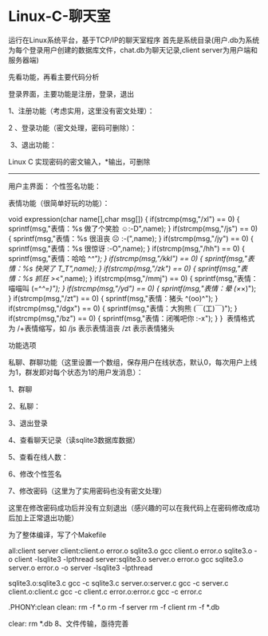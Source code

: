 
# Linux-C-聊天室
运行在Linux系统平台，基于TCP/IP的聊天室程序
首先是系统目录(用户.db为系统为每个登录用户创建的数据库文件，chat.db为聊天记录,client server为用户端和服务器端)


先看功能，再看主要代码分析

登录界面，主要功能是注册，登录，退出




1、注册功能（考虑实用，这里没有密文处理）：

2 、登录功能（密文处理，密码可删除）：

 3、退出功能：



Linux C 实现密码的密文输入，*输出，可删除

---------------------------------------------------------------------------------------------------------------------------------------------------------

用户主界面：
个性签名功能：



表情功能（很简单好玩的功能）：



void expression(char name[],char msg[])
{
	if(strcmp(msg,"/xl") == 0)
	{
	    sprintf(msg,"表情：%s 做了个笑脸 ☺:-D",name);
	}
	if(strcmp(msg,"/js") == 0)
	{
	    sprintf(msg,"表情：%s 很沮丧 ☹ :-(",name);
	}
	if(strcmp(msg,"/jy") == 0)
	{
	    sprintf(msg,"表情：%s 很惊讶 :-O",name);
	}
	if(strcmp(msg,"/hh") == 0)
	{
	    sprintf(msg,"表情：哈哈 ^_^");
	}
	if(strcmp(msg,"/kkl") == 0)
	{
	    sprintf(msg,"表情：%s 快哭了 T_T",name);
	}
	if(strcmp(msg,"/zk") == 0)
	{
	    sprintf(msg,"表情：%s 抓狂 >_<",name);
	}
	if(strcmp(msg,"/mmj") == 0)
	{
	    sprintf(msg,"表情：喵喵叫 (=^_^=)");
	}
	if(strcmp(msg,"/yd") == 0)
	{
	    sprintf(msg,"表情：晕 (×_×)");
	}
	if(strcmp(msg,"/zt") == 0)
	{
	    sprintf(msg,"表情：猪头 ^(oo)^");
	}
	if(strcmp(msg,"/dgx") == 0)
	{
	    sprintf(msg,"表情：大狗熊  (￣(工)￣)");
	}
	if(strcmp(msg,"/bz") == 0)
	{
	    sprintf(msg,"表情：闭嘴吧你 :-x");
	}
}
 表情格式为 /+表情缩写，如 /js 表示表情沮丧 /zt 表示表情猪头




功能选项


私聊、群聊功能（这里设置一个数组，保存用户在线状态，默认0，每次用户上线为1，群发即对每个状态为1的用户发消息）：

1、群聊


2、私聊：


3、退出登录


4、查看聊天记录（读sqlite3数据库数据） 



5、查看在线人数：


6、修改个性签名


7、修改密码（这里为了实用密码也没有密文处理）


这里在修改密码成功后并没有立刻退出（感兴趣的可以在我代码上在密码修改成功后加上正常退出功能） 

为了整体编译，写了个Makefile

all:client server
client:client.o error.o sqlite3.o
	gcc client.o error.o sqlite3.o -o client -lsqlite3 -lpthread
server:sqlite3.o server.o error.o
	gcc sqlite3.o server.o error.o -o server -lsqlite3 -lpthread

sqlite3.o:sqlite3.c
	gcc -c sqlite3.c
server.o:server.c
	gcc -c server.c
client.o:client.c
	gcc -c client.c
error.o:error.c
	gcc -c error.c	


.PHONY:clean
clean:
	rm -f *.o
	rm -f server
	rm -f client
	rm -f *.db

 
clear:
	rm *.db
 8、文件传输，亟待完善
